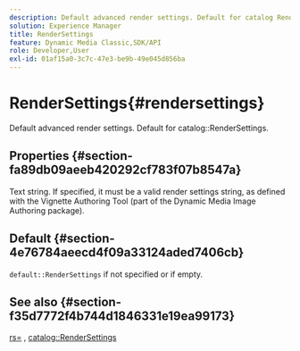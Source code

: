 ```yaml
---
description: Default advanced render settings. Default for catalog RenderSettings.
solution: Experience Manager
title: RenderSettings
feature: Dynamic Media Classic,SDK/API
role: Developer,User
exl-id: 01af15a0-3c7c-47e3-be9b-49e045d856ba
---
```

# RenderSettings{#rendersettings}

Default advanced render settings. Default for catalog::RenderSettings.

## Properties {#section-fa89db09aeeb420292cf783f07b8547a}

Text string. If specified, it must be a valid render settings string, as defined with the Vignette Authoring Tool (part of the Dynamic Media Image Authoring package).

## Default {#section-4e76784aeecd4f09a33124aded7406cb}

`default::RenderSettings` if not specified or if empty.

## See also {#section-f35d7772f4b744d1846331e19ea99173}

[rs=](../../../../../ir-api/http-protocol/image-rendering-api-ref/c-ir-http-protocol-ref/c-ir-http-protocol-command-reference/r-ir-rs.md#reference-d20cefaaa6cd4f449d1591c87959b4cf) , [catalog::RenderSettings](../../../../../ir-api/material-cat/image-rendering-api-ref/c-ir-material-catalog/c-ir-attributes-reference/r-ir-rendersettings.md#reference-f3ae5e18095d40b2a8edef957dd82fbd)
